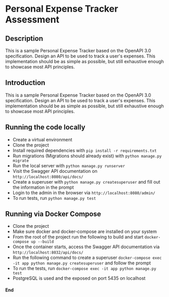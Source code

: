 # Personal Expense Tracker Assessment

## Description 
This is a sample Personal Expense Tracker based on the OpenAPI 3.0 specification. Design an API to be used to track a user's expenses. This implementation should be as simple as possible, but still exhaustive enough to showcase most API principles.

## Introduction
This is a sample Personal Expense Tracker based on the OpenAPI 3.0 specification. Design an API to be used to track a user's expenses. This implementation should be as simple as possible, but still exhaustive enough to showcase most API principles.

## Running the code locally
* Create a virtual environment
* Clone the project 
* Install required dependencies with `pip install -r requirements.txt`
* Run migrations (Migrations should already exist) with `python manage.py migrate`
* Run the local server with `python manage.py runserver`
* Visit the Swagger API documentation on `http://localhost:8080/api/docs/`
* Create a superuser with `python manage.py createsuperuser` and fill out the information in the prompt
* Login to the admin in the browser via `http://localhost:8080/admin/`
* To run tests, run `python manage.py test`



## Running via Docker Compose
* Clone the project
* Make sure docker and docker-compose are installed on your system
* From the root of the project run the following to build and start `docker-compose up --build`
* Once the container starts, access the Swagger API documentation via `http://localhost:8032/api/docs/`
* Run the following command to create a superuser `docker-compose exec -it app python manage.py createsuperuser` and follow the prompt
* To run the tests, run `docker-compose exec -it app python manage.py test`
* PostgreSQL is used and the exposed on port 5435 on localhost

#### End
